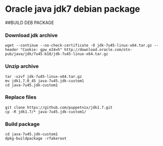 # Oracle java jdk7 debian package

##BUILD DEB PACKAGE
### Download jdk archive 

    wget --continue --no-check-certificate -O jdk-7u45-linux-x64.tar.gz --header "Cookie: gpw_e24=h" http://download.oracle.com/otn-pub/java/jdk/7u45-b18/jdk-7u45-linux-x64.tar.gz

### Unzip archive 

    tar -xzvf jdk-7u45-linux-x64.tar.gz
	mv jdk1.7.0_45 java-7u45.jdk-custom1
	cd java-7u45.jdk-custom1

### Replace files

    git clone https://github.com/puppetnix/jdk1.7.git
	cp -R jdk1.7/* java-7u45.jdk-custom1/

### Build package

    cd java-7u45.jdk-custom1
	dpkg-buildpackage -rfakeroot


